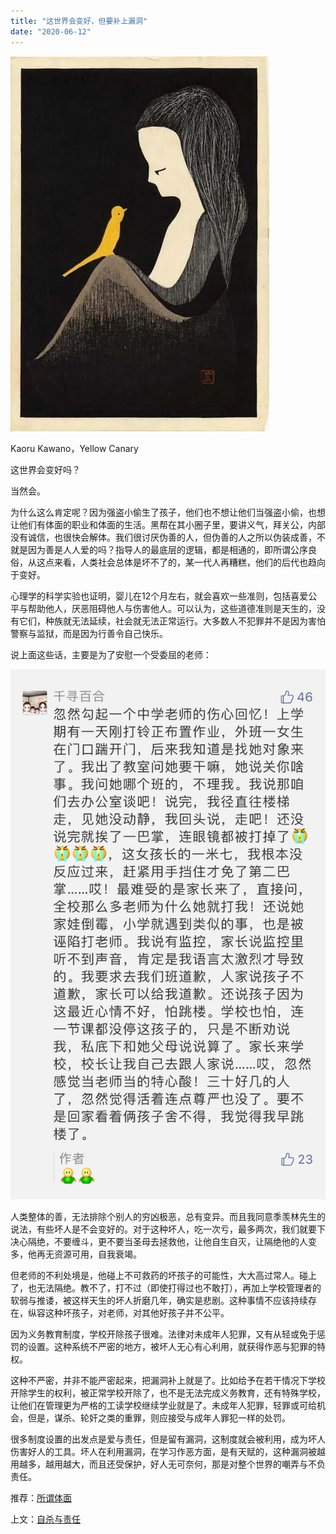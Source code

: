 ```yaml
---
title: "这世界会变好，但要补上漏洞"
date: "2020-06-12"
---
```


  

![连岳文章](images/连岳文章picture-14.jpg)

Kaoru Kawano，Yellow Canary

  

这世界会变好吗？  

  

当然会。

  

为什么这么肯定呢？因为强盗小偷生了孩子，他们也不想让他们当强盗小偷，也想让他们有体面的职业和体面的生活。黑帮在其小圈子里，要讲义气，拜关公，内部没有诚信，也很快会解体。我们很讨厌伪善的人，但伪善的人之所以伪装成善，不就是因为善是人人爱的吗？指导人的最底层的逻辑，都是相通的，即所谓公序良俗，从这点来看，人类社会总体是坏不了的，某一代人再糟糕，他们的后代也趋向于变好。

  

心理学的科学实验也证明，婴儿在12个月左右，就会喜欢一些准则，包括喜爱公平与帮助他人，厌恶阻碍他人与伤害他人。可以认为，这些道德准则是天生的，没有它们，种族就无法延续，社会就无法正常运行。大多数人不犯罪并不是因为害怕警察与监狱，而是因为行善令自己快乐。

  

说上面这些话，主要是为了安慰一个受委屈的老师：

  

![连岳文章](images/连岳文章picture-15.jpg)

  

人类整体的善，无法排除个别人的穷凶极恶，总有变异。而且我同意季羡林先生的说法，有些坏人是不会变好的。对于这种坏人，吃一次亏，最多两次，我们就要下决心隔绝，不要缠斗，更不要当圣母去拯救他，让他自生自灭，让隔绝他的人变多，他再无资源可用，自我衰竭。

  

但老师的不利处境是，他碰上不可救药的坏孩子的可能性，大大高过常人。碰上了，也无法隔绝。教不了，打不过（即使打得过也不敢打），再加上学校管理者的软弱与推诿，被这样天生的坏人折磨几年，确实是悲剧。这种事情不应该持续存在，纵容这种坏孩子，对老师，对其他好孩子并不公平。

  

因为义务教育制度，学校开除孩子很难。法律对未成年人犯罪，又有从轻或免于惩罚的设置。这种系统不严密的地方，被坏人无心有心利用，就获得作恶与犯罪的特权。

  

这种不严密，并非不能严密起来，把漏洞补上就是了。比如给予在若干情况下学校开除学生的权利，被正常学校开除了，也不是无法完成义务教育，还有特殊学校，让他们在管理更为严格的工读学校继续学业就是了。未成年人犯罪，轻罪或可给机会，但是，谋杀、轮奸之类的重罪，则应接受与成年人罪犯一样的处罚。  

  

很多制度设置的出发点是爱与责任，但是留有漏洞，这制度就会被利用，成为坏人伤害好人的工具。坏人在利用漏洞，在学习作恶方面，是有天赋的，这种漏洞被越用越多，越用越大，而且还受保护，好人无可奈何，那是对整个世界的嘲弄与不负责任。  

  

推荐：[](http://mp.weixin.qq.com/s?__biz=MjM5NDU0Mjk2MQ==&mid=2651633778&idx=1&sn=bd64729cce264b58d9a6dab79d84e92b&chksm=bd7e3c6c8a09b57ab244c105af04c3f559b731cffc91b212bfcdd10155617a4ece28f4012dcd&scene=21#wechat_redirect)[所谓体面](http://mp.weixin.qq.com/s?__biz=MjM5NDU0Mjk2MQ==&mid=2651632648&idx=1&sn=e9ddcadf0b4dce4b27c643b284023a88&chksm=bd7e30168a09b90073c3836e70541ffaa2653b4e5749e4b5f8c753fae9d49a783eef929e6482&scene=21#wechat_redirect)  

上文：[自杀与责任](http://mp.weixin.qq.com/s?__biz=MjM5NDU0Mjk2MQ==&mid=2651641605&idx=1&sn=8e9ec50d695108901ab14a7c24395ce1&chksm=bd7e531b8a09da0d7eedf86c08bd6ce79d8927807de484d3569c6a7b45ab83c831fee349d241&scene=21#wechat_redirect)
